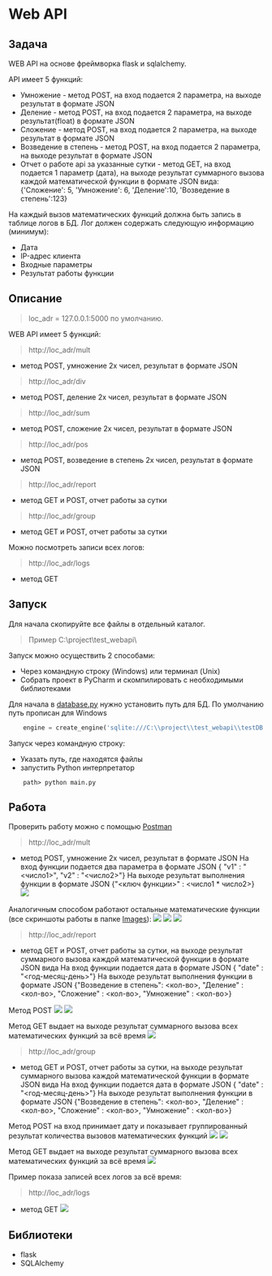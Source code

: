# Web API

## Задача

WEB API на основе фреймворка flask и sqlalchemy.
 
API имеет 5 функций:
- Умножение - метод POST, на вход подается 2 параметра, на выходе результат в формате JSON
- Деление - метод POST, на вход подается 2 параметра, на выходе результат(float) в формате JSON
- Сложение - метод POST, на вход подается 2 параметра, на выходе результат в формате JSON
- Возведение в степень - метод POST, на вход подается 2 параметра, на выходе результат в формате JSON
- Отчет о работе api за указанные сутки - метод GET, на вход подается 1 параметр (дата), на выходе результат суммарного вызова каждой математической функции в формате JSON вида:
    {'Сложение': 5, 'Умножение': 6, 'Деление':10, 'Возведение в степень':123}
 
На каждый вызов математических функций должна быть запись в таблице логов в БД.
Лог должен содержать следующую информацию (минимум):
- Дата
- IP-адрес клиента
- Входные параметры
- Результат работы функции

## Описание 

>loc_adr = 127.0.0.1:5000 по умолчанию.

WEB API имеет 5 функций:
>http://loc_adr/mult
-  метод POST, умножение 2х чисел, результат в формате JSON

>http://loc_adr/div
-  метод POST, деление 2х чисел, результат в формате JSON

>http://loc_adr/sum 
- метод POST, сложение 2х чисел, результат в формате JSON

>http://loc_adr/pos
- метод POST, возведение в степень 2х чисел, результат в формате JSON

>http://loc_adr/report
- метод GET и POST, отчет работы за сутки

>http://loc_adr/group
- метод GET и POST, отчет работы за сутки

Можно посмотреть записи всех логов:
>http://loc_adr/logs 
- метод GET



## Запуск

Для начала скопируйте все файлы в отдельный каталог. 
>Пример C:\project\test_webapi\ 

Запуск можно осуществить 2 способами: 
- Через командную строку (Windows) или терминал (Unix)
- Собрать проект в PyCharm и скомпилировать с необходимыми библиотеками

Для начала в [database.py](https://github.com/rcv911/web-api-test/blob/master/database.py) нужно установить путь для БД.
По умолчанию путь прописан для Windows 
```python
	engine = create_engine('sqlite:///C:\\project\\test_webapi\\testDB.db', convert_unicode=True)
```

Запуск через командную строку:
- Указать путь, где находятся файлы 
- запустить Python интерпретатор
```
	path> python main.py
```

## Работа

Проверить работу можно с помощью [Postman](https://www.getpostman.com/)

>http://loc_adr/mult
- метод POST, умножение 2х чисел, результат в формате JSON
На вход функции подается два параметра в формате JSON { "v1" : "<число1>", "v2" : "<число2>"}
На выходе результат выполнения функции в формате JSON {"<ключ функции>" : <число1 * число2>} 
![](images/mult.png)

Аналогичным способом работают остальные математические функции (все скриншоты работы в папке [Images](https://github.com/rcv911/web-api-test/tree/master/images)):
![](images/div.png)
![](images/sum.png)
![](images/pos.png)

>http://loc_adr/report
- метод GET и POST, отчет работы за сутки, на выходе результат суммарного вызова каждой математической функции в формате JSON вида
На вход функции подается дата в формате JSON { "date" : "<год-месяц-день>"}
На выходе результат выполнения функции в формате JSON 
{"Возведение в степень": <кол-во>, "Деление" : <кол-во>, "Сложение" : <кол-во>, "Умножение" : <кол-во>} 

Метод POST
![](images/report_post.png)
![](images/report_post2.png)

Метод GET выдает на выходе результат суммарного вызова всех математических функций за всё время 
![](images/report_get.jpg)

>http://loc_adr/group
- метод GET и POST, отчет работы за сутки, на выходе результат суммарного вызова каждой математической функции в формате JSON вида
На вход функции подается дата в формате JSON { "date" : "<год-месяц-день>"}
На выходе результат выполнения функции в формате JSON 
{"Возведение в степень": <кол-во>, "Деление" : <кол-во>, "Сложение" : <кол-во>, "Умножение" : <кол-во>} 

Метод POST на вход принимает дату и показывает группированный результат количества вызовов математических функций
![](images/group.png)
![](images/group2.png)

Метод GET выдает на выходе результат суммарного вызова всех математических функций за всё время 
![](images/report_get.jpg)

Пример показа записей всех логов за всё время:
>http://loc_adr/logs
- метод GET
![](images/logs.png)

## Библиотеки

- flask
- SQLAlchemy



